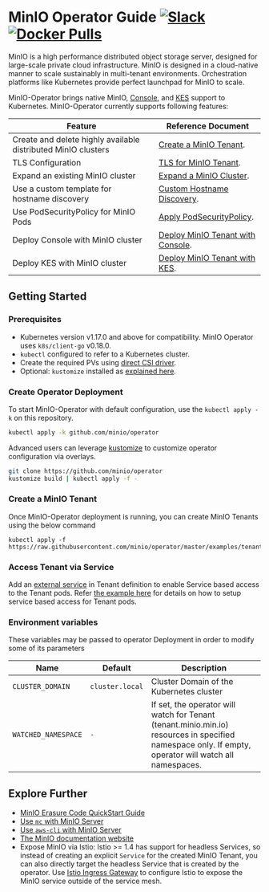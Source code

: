 # MinIO Operator Guide [![Slack](https://slack.min.io/slack?type=svg)](https://slack.min.io) [![Docker Pulls](https://img.shields.io/docker/pulls/minio/k8s-operator.svg?maxAge=604800)](https://hub.docker.com/r/minio/k8s-operator)

MinIO is a high performance distributed object storage server, designed for large-scale private cloud infrastructure. MinIO is designed in a cloud-native manner to scale sustainably in multi-tenant environments. Orchestration platforms like Kubernetes provide perfect launchpad for MinIO to scale.

MinIO-Operator brings native MinIO, [Console](https://github.com/minio/console), and [KES](https://github.com/minio/kes) support to Kubernetes. MinIO-Operator currently supports following features:

| Feature                 | Reference Document |
|-------------------------|--------------------|
| Create and delete highly available distributed MinIO clusters  | [Create a MinIO Tenant](https://github.com/minio/operator#create-a-minio-tenant). |
| TLS Configuration  | [TLS for MinIO Tenant](https://github.com/minio/operator/blob/master/docs/tls.md). |
| Expand an existing MinIO cluster | [Expand a MinIO Cluster](https://github.com/minio/operator/blob/master/docs/adding-zones.md). |
| Use a custom template for hostname discovery | [Custom Hostname Discovery](https://github.com/minio/operator/blob/master/docs/custom-name-templates.md). |
| Use PodSecurityPolicy for MinIO Pods | [Apply PodSecurityPolicy](https://github.com/minio/operator/blob/master/docs/pod-security-policy.md). |
| Deploy Console with MinIO cluster  | [Deploy MinIO Tenant with Console](https://github.com/minio/operator/blob/master/docs/console.md). |
| Deploy KES with MinIO cluster  | [Deploy MinIO Tenant with KES](https://github.com/minio/operator/blob/master/docs/kes.md). |

## Getting Started

### Prerequisites

- Kubernetes version v1.17.0 and above for compatibility. MinIO Operator uses `k8s/client-go` v0.18.0.
- `kubectl` configured to refer to a Kubernetes cluster.
- Create the required PVs using [direct CSI driver](https://github.com/minio/operator/blob/master/docs/using-direct-csi.md).
- Optional: `kustomize` installed as [explained here](https://github.com/kubernetes-sigs/kustomize/blob/master/docs/INSTALL.md#installation).

### Create Operator Deployment

To start MinIO-Operator with default configuration, use the `kubectl apply -k` on this repository.

```bash
kubectl apply -k github.com/minio/operator
```

Advanced users can leverage [kustomize](https://github.com/kubernetes-sigs/kustomize) to customize operator configuration via overlays.

```bash
git clone https://github.com/minio/operator
kustomize build | kubectl apply -f -
```

### Create a MinIO Tenant

Once MinIO-Operator deployment is running, you can create MinIO Tenants using the below command

```
kubectl apply -f https://raw.githubusercontent.com/minio/operator/master/examples/tenant.yaml
```

### Access Tenant via Service

Add an [external service](https://kubernetes.io/docs/concepts/services-networking/service/) in Tenant definition to enable Service based access to the Tenant pods. Refer [the example here](https://github.com/minio/operator/blob/master/examples/tenant.yaml?raw=true) for details on how to setup service based access for Tenant pods.

### Environment variables

These variables may be passed to operator Deployment in order to modify some of its parameters

| Name                | Default | Description                                                                                                                   |
| ---                 | ---     | ---                                                                                                                           |
| `CLUSTER_DOMAIN`    | `cluster.local` | Cluster Domain of the Kubernetes cluster |
| `WATCHED_NAMESPACE` | `-` | If set, the operator will watch for Tenant (tenant.minio.min.io) resources in specified namespace only. If empty, operator will watch all namespaces. |

## Explore Further

- [MinIO Erasure Code QuickStart Guide](https://docs.min.io/docs/minio-erasure-code-quickstart-guide)
- [Use `mc` with MinIO Server](https://docs.min.io/docs/minio-client-quickstart-guide)
- [Use `aws-cli` with MinIO Server](https://docs.min.io/docs/aws-cli-with-minio)
- [The MinIO documentation website](https://docs.min.io)
- Expose MinIO via Istio: Istio >= 1.4 has support for headless Services, so instead of creating an explicit `Service` for the created MinIO Tenant, you can also directly target the headless Service that is created by the operator. Use [Istio Ingress Gateway](https://istio.io/latest/docs/tasks/traffic-management/ingress/ingress-control/) to configure Istio to expose the MinIO service outside of the service mesh.
